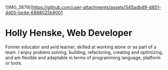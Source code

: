 
![IMG_3879](https://github.com/user-attachments/assets/545adb49-4851-4d05-be4e-6888025b9001
<h1>Holly Henske, Web Developer</h1>
</header>

<body>
<p>Former educator and avid learner, skilled at working alone or as part of a team.  I enjoy problem solving, building, refactoring, creating
 and optimizing, and am flexible and adaptable in terms of programming language, platform or tools.</p>

  
</body>


